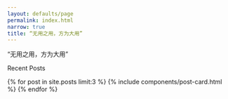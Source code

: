 ```yaml
---
layout: defaults/page
permalink: index.html
narrow: true
title: “无用之用，方为大用”
---
```


“无用之用，方为大用”


Recent Posts

{% for post in site.posts limit:3 %}
{% include components/post-card.html %}
{% endfor %}


